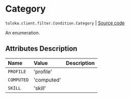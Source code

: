 # Category
`toloka.client.filter.Condition.Category` | [Source code](https://github.com/Toloka/toloka-kit/blob/v1.2.2/src/client/filter.py#L158)

An enumeration.

## Attributes Description

| Name | Value | Description |
| :------| :-----------| :----------| 
`PROFILE`|'profile'|
`COMPUTED`|'computed'|
`SKILL`|'skill'|
